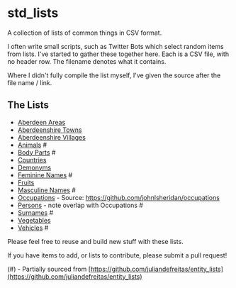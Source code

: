 # std_lists
A collection of lists of common things in CSV format. 

I often write small scripts, such as Twitter Bots which select random items from lists. I've started to gather these together here. Each is a CSV file, with no header row. The filename denotes what it contains.

Where I didn't fully compile the list myself, I've given the source after the file name / link. 

##  The Lists
* [Aberdeen Areas](aberdeen_areas.csv)
* [Aberdeenshire Towns](aberdeenshire_towns_suburbs.csv) 
* [Aberdeenshire Villages](aberdeenshire_villages_locales.csv) 
* [Animals](animals.csv) # 
* [Body Parts](body_parts.csv) #
* [Countries](countries.csv) 
* [Demonyms](demonyms.csv)
* [Feminine Names](feminine_names.csv) #
* [Fruits](fruits.csv)
* [Masculine Names](masculine_names.csv) #
* [Occupations](occupations.csv) - Source: https://github.com/johnlsheridan/occupations
* [Persons](persons.csv) - note overlap with Occupations # 
* [Surnames](surnames.csv) # 
* [Vegetables](vegetables.csv)
* [Vehicles](vehicles.csv) #

Please feel free to reuse and build new stuff with these lists. 

If you have items to add, or lists to contribute, please submit a pull request! 


(#) - Partially sourced from [https://github.com/juliandefreitas/entity_lists](https://github.com/juliandefreitas/entity_lists)